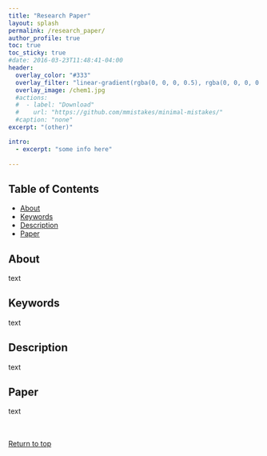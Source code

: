 ```yaml
---
title: "Research Paper"
layout: splash
permalink: /research_paper/
author_profile: true
toc: true
toc_sticky: true
#date: 2016-03-23T11:48:41-04:00
header:
  overlay_color: "#333"
  overlay_filter: "linear-gradient(rgba(0, 0, 0, 0.5), rgba(0, 0, 0, 0.5))"
  overlay_image: /chem1.jpg
  #actions:
  #  - label: "Download"
  #    url: "https://github.com/mmistakes/minimal-mistakes/"
  #caption: "none"
excerpt: "(other)"

intro: 
  - excerpt: "some info here"   
   
---
```


## Table of Contents
- [About](/research_paper/#about)<br>
- [Keywords](/research_paper/#keywords)  <br> 
- [Description](/research_paper/#description) <br>
- [Paper](/research_paper/#paper)  <br>


## About
text

## Keywords
text

## Description
text

## Paper
text

<br><br>
[Return to top](/research_poster/#table-of-contents)
